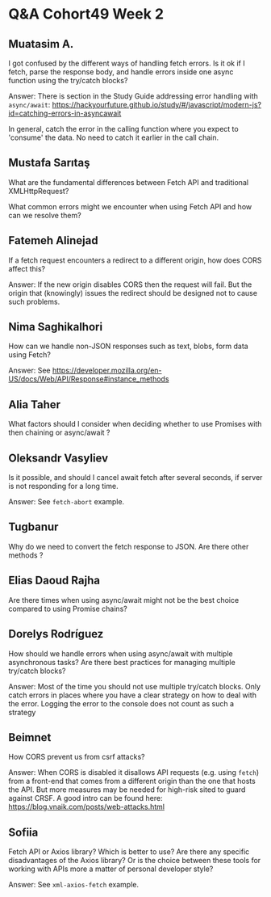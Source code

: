 # Q&A Cohort49 Week 2

## Muatasim A.

I got confused by the different ways of handling fetch errors.
Is it ok if I fetch, parse the response body, and handle errors inside one async function using the try/catch blocks?

Answer: There is section in the Study Guide addressing error handling with `async/await`: <https://hackyourfuture.github.io/study/#/javascript/modern-js?id=catching-errors-in-asyncawait>

In general, catch the error in the calling function where you expect to 'consume' the data. No need to catch it earlier in the call chain.

## Mustafa Sarıtaş

What are the fundamental differences between Fetch API and traditional XMLHttpRequest?

What common errors might we encounter when using Fetch API and how can we resolve them?

## Fatemeh Alinejad

If a fetch request encounters a redirect to a different origin, how does CORS affect this?

Answer: If the new origin disables CORS then the request will fail. But the origin that (knowingly) issues the redirect should be designed not to cause such problems.

## Nima Saghikalhori

How can we handle non-JSON responses such as text, blobs, form data using Fetch?

Answer: See <https://developer.mozilla.org/en-US/docs/Web/API/Response#instance_methods>

## Alia Taher

What factors should I consider when deciding whether to use Promises with then chaining or async/await ?

## Oleksandr Vasyliev

Is it possible, and should I cancel await fetch after several seconds, if server is not responding for a long time.

Answer: See `fetch-abort` example.

## Tugbanur

Why do we need to convert the fetch response to JSON. Are there other methods ?

## Elias Daoud Rajha

Are there times when using async/await might not be the best choice compared to using Promise chains?

## Dorelys Rodríguez

How should we handle errors when using async/await with multiple asynchronous tasks? Are there best practices for managing multiple try/catch blocks?

Answer: Most of the time you should not use multiple try/catch blocks. Only catch errors in places where you have a clear strategy on how to deal with the error. Logging the error to the console does not count as such a strategy

## Beimnet

How CORS prevent us from csrf attacks?

Answer: When CORS is disabled it disallows API requests (e.g. using `fetch`) from a front-end that comes from a different origin than the one that hosts the API. But more measures may be needed for high-risk sited to guard against CRSF. A good intro can be found here: https://blog.vnaik.com/posts/web-attacks.html

## Sofiia

Fetch API or Axios library? Which is better to use? Are there any specific disadvantages of the Axios library? Or is the choice between these tools for working with APIs more a matter of personal developer style?

Answer: See `xml-axios-fetch` example.
